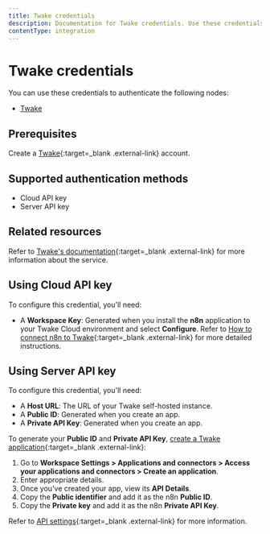 ```yaml
---
title: Twake credentials
description: Documentation for Twake credentials. Use these credentials to authenticate Twake in n8n, a workflow automation platform.
contentType: integration
---
```


# Twake credentials

You can use these credentials to authenticate the following nodes:

- [Twake](/integrations/builtin/app-nodes/n8n-nodes-base.twake/)

## Prerequisites

Create a [Twake](https://twake.app/){:target=_blank .external-link} account.

## Supported authentication methods

- Cloud API key
- Server API key

## Related resources

Refer to [Twake's documentation](https://doc.twake.app/developers-api/api-reference){:target=_blank .external-link} for more information about the service.

## Using Cloud API key

To configure this credential, you'll need:

- A **Workspace Key**: Generated when you install the **n8n** application to your Twake Cloud environment and select **Configure**. Refer to [How to connect n8n to Twake](https://help.twake.app/en/latest/applications/connectors/index.html#how-to-connect-n8n-to-twake){:target=_blank .external-link} for more detailed instructions.

## Using Server API key

To configure this credential, you'll need:

- A **Host URL**: The URL of your Twake self-hosted instance.
- A **Public ID**: Generated when you create an app.
- A **Private API Key**: Generated when you create an app.

To generate your **Public ID** and **Private API Key**, [create a Twake application](https://doc.twake.app/developers-api/get-started/create-your-first-application){:target=_blank .external-link}: 

1. Go to **Workspace Settings > Applications and connectors > Access your applications and connectors > Create an application**.
2. Enter appropriate details.
3. Once you've created your app, view its **API Details**.
4. Copy the **Public identifier** and add it as the n8n **Public ID**.
5. Copy the **Private key** and add it as the n8n **Private API Key**.

Refer to [API settings](https://doc.twake.app/developers-api/get-started/create-your-first-application#id-3.-api-settings){:target=_blank .external-link} for more information.